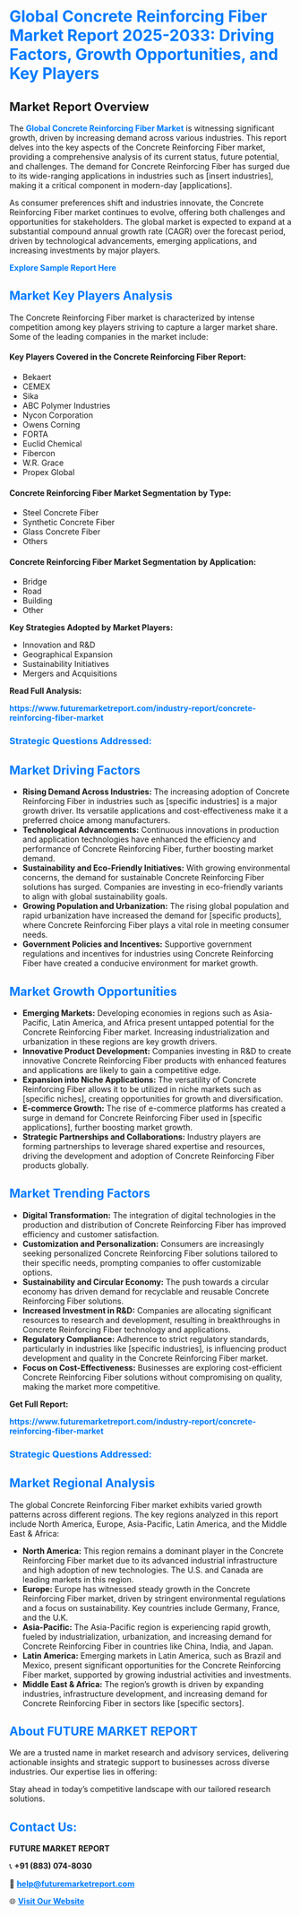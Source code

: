 <h1 style="color: #007BFF;">Global Concrete Reinforcing Fiber Market Report 2025-2033: Driving Factors, Growth Opportunities, and Key Players</h1>

<section id="overview">
<h2>Market Report Overview</h2>
<p>The <a href="https://www.futuremarketreport.com/industry-report/concrete-reinforcing-fiber-market" style="color: #007BFF; text-decoration: none;"><strong>Global Concrete Reinforcing Fiber Market</strong></a> is witnessing significant growth, driven by increasing demand across various industries. This report delves into the key aspects of the Concrete Reinforcing Fiber market, providing a comprehensive analysis of its current status, future potential, and challenges. The demand for Concrete Reinforcing Fiber has surged due to its wide-ranging applications in industries such as [insert industries], making it a critical component in modern-day [applications].</p>
<p>As consumer preferences shift and industries innovate, the Concrete Reinforcing Fiber market continues to evolve, offering both challenges and opportunities for stakeholders. The global market is expected to expand at a substantial compound annual growth rate (CAGR) over the forecast period, driven by technological advancements, emerging applications, and increasing investments by major players.</p>
</section>

<section id="overview">
<p><a href="https://www.futuremarketreport.com/request-sample/reportId=61939" style="color: #007BFF; text-decoration: none;"><strong>Explore Sample Report Here</strong></a></p>
</section>

<section id="key-players">
<h2 style="color: #007BFF;">Market Key Players Analysis</h2>
<p>The Concrete Reinforcing Fiber market is characterized by intense competition among key players striving to capture a larger market share. Some of the leading companies in the market include:</p>
<h4>Key Players Covered in the Concrete Reinforcing Fiber Report:</h4>
<ul><li>Bekaert</li><li>CEMEX</li><li>Sika</li><li>ABC Polymer Industries</li><li>Nycon Corporation</li><li>Owens Corning</li><li>FORTA</li><li>Euclid Chemical</li><li>Fibercon</li><li>W.R. Grace</li><li>Propex Global</li></ul>
<h4>Concrete Reinforcing Fiber Market Segmentation by Type:</h4>
<ul><li>Steel Concrete Fiber</li><li>Synthetic Concrete Fiber</li><li>Glass Concrete Fiber</li><li>Others</li></ul>

<h4>Concrete Reinforcing Fiber Market Segmentation by Application:</h4>
<ul><li>Bridge</li><li>Road</li><li>Building</li><li>Other</li></ul>
<p><strong>Key Strategies Adopted by Market Players:</strong></p>
<ul>
<li>Innovation and R&D</li>
<li>Geographical Expansion</li>
<li>Sustainability Initiatives</li>
<li>Mergers and Acquisitions</li>
</ul>
</section>

<section>
<p><strong>Read Full Analysis: </strong></p><a href="https://www.futuremarketreport.com/industry-report/concrete-reinforcing-fiber-market" style="color: #007BFF; text-decoration: none;"><strong>https://www.futuremarketreport.com/industry-report/concrete-reinforcing-fiber-market</strong></a>
<h3 style="color: #007BFF;">Strategic Questions Addressed:</h3>
</section>

<section id="driving-factors">
<h2 style="color: #007BFF;">Market Driving Factors</h2>
<ul>
<li><strong>Rising Demand Across Industries:</strong> The increasing adoption of Concrete Reinforcing Fiber in industries such as [specific industries] is a major growth driver. Its versatile applications and cost-effectiveness make it a preferred choice among manufacturers.</li>
<li><strong>Technological Advancements:</strong> Continuous innovations in production and application technologies have enhanced the efficiency and performance of Concrete Reinforcing Fiber, further boosting market demand.</li>
<li><strong>Sustainability and Eco-Friendly Initiatives:</strong> With growing environmental concerns, the demand for sustainable Concrete Reinforcing Fiber solutions has surged. Companies are investing in eco-friendly variants to align with global sustainability goals.</li>
<li><strong>Growing Population and Urbanization:</strong> The rising global population and rapid urbanization have increased the demand for [specific products], where Concrete Reinforcing Fiber plays a vital role in meeting consumer needs.</li>
<li><strong>Government Policies and Incentives:</strong> Supportive government regulations and incentives for industries using Concrete Reinforcing Fiber have created a conducive environment for market growth.</li>
</ul>
</section>

<section id="growth-opportunities">
<h2 style="color: #007BFF;">Market Growth Opportunities</h2>
<ul>
<li><strong>Emerging Markets:</strong> Developing economies in regions such as Asia-Pacific, Latin America, and Africa present untapped potential for the Concrete Reinforcing Fiber market. Increasing industrialization and urbanization in these regions are key growth drivers.</li>
<li><strong>Innovative Product Development:</strong> Companies investing in R&D to create innovative Concrete Reinforcing Fiber products with enhanced features and applications are likely to gain a competitive edge.</li>
<li><strong>Expansion into Niche Applications:</strong> The versatility of Concrete Reinforcing Fiber allows it to be utilized in niche markets such as [specific niches], creating opportunities for growth and diversification.</li>
<li><strong>E-commerce Growth:</strong> The rise of e-commerce platforms has created a surge in demand for Concrete Reinforcing Fiber used in [specific applications], further boosting market growth.</li>
<li><strong>Strategic Partnerships and Collaborations:</strong> Industry players are forming partnerships to leverage shared expertise and resources, driving the development and adoption of Concrete Reinforcing Fiber products globally.</li>
</ul>
</section>

<section id="trending-factors">
<h2 style="color: #007BFF;">Market Trending Factors</h2>
<ul>
<li><strong>Digital Transformation:</strong> The integration of digital technologies in the production and distribution of Concrete Reinforcing Fiber has improved efficiency and customer satisfaction.</li>
<li><strong>Customization and Personalization:</strong> Consumers are increasingly seeking personalized Concrete Reinforcing Fiber solutions tailored to their specific needs, prompting companies to offer customizable options.</li>
<li><strong>Sustainability and Circular Economy:</strong> The push towards a circular economy has driven demand for recyclable and reusable Concrete Reinforcing Fiber solutions.</li>
<li><strong>Increased Investment in R&D:</strong> Companies are allocating significant resources to research and development, resulting in breakthroughs in Concrete Reinforcing Fiber technology and applications.</li>
<li><strong>Regulatory Compliance:</strong> Adherence to strict regulatory standards, particularly in industries like [specific industries], is influencing product development and quality in the Concrete Reinforcing Fiber market.</li>
<li><strong>Focus on Cost-Effectiveness:</strong> Businesses are exploring cost-efficient Concrete Reinforcing Fiber solutions without compromising on quality, making the market more competitive.</li>
</ul>
</section>

<section>
<p><strong>Get Full Report: </strong></p><a href="https://www.futuremarketreport.com/industry-report/concrete-reinforcing-fiber-market" style="color: #007BFF; text-decoration: none;"><strong>https://www.futuremarketreport.com/industry-report/concrete-reinforcing-fiber-market</strong></a>
<h3 style="color: #007BFF;">Strategic Questions Addressed:</h3>
</section>


<section id="regional-analysis">
<h2 style="color: #007BFF;">Market Regional Analysis</h2>
<p>The global Concrete Reinforcing Fiber market exhibits varied growth patterns across different regions. The key regions analyzed in this report include North America, Europe, Asia-Pacific, Latin America, and the Middle East & Africa:</p>
<ul>
<li><strong>North America:</strong> This region remains a dominant player in the Concrete Reinforcing Fiber market due to its advanced industrial infrastructure and high adoption of new technologies. The U.S. and Canada are leading markets in this region.</li>
<li><strong>Europe:</strong> Europe has witnessed steady growth in the Concrete Reinforcing Fiber market, driven by stringent environmental regulations and a focus on sustainability. Key countries include Germany, France, and the U.K.</li>
<li><strong>Asia-Pacific:</strong> The Asia-Pacific region is experiencing rapid growth, fueled by industrialization, urbanization, and increasing demand for Concrete Reinforcing Fiber in countries like China, India, and Japan.</li>
<li><strong>Latin America:</strong> Emerging markets in Latin America, such as Brazil and Mexico, present significant opportunities for the Concrete Reinforcing Fiber market, supported by growing industrial activities and investments.</li>
<li><strong>Middle East & Africa:</strong> The region’s growth is driven by expanding industries, infrastructure development, and increasing demand for Concrete Reinforcing Fiber in sectors like [specific sectors].</li>
</ul>
</section>

<footer>
<h2 style="color: #007BFF;">About FUTURE MARKET REPORT</h2>
<p>We are a trusted name in market research and advisory services, delivering actionable insights and strategic support to businesses across diverse industries. Our expertise lies in offering:</p>

<p>Stay ahead in today’s competitive landscape with our tailored research solutions.</p>

<h2 style="color: #007BFF;">Contact Us:</h2>
<p><strong>FUTURE MARKET REPORT</strong></p>
<p>📞 <strong>+91 (883) 074-8030</strong></p>
<p>📧 <strong><a href="mailto:help@futuremarketreport.com" style="color: #007BFF;">help@futuremarketreport.com</a></strong></p>
<p>🌐 <strong><a href="https://www.futuremarketreport.com/" style="color: #007BFF;">Visit Our Website</a></strong></p>
</footer>